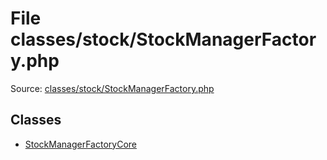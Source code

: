 File classes/stock/StockManagerFactory.php
=========

Source: [classes/stock/StockManagerFactory.php](https://github.com/PrestaShop/PrestaShop/blob/1.6.0.12/classes/stock/StockManagerFactory.php)


Classes
-------

* [StockManagerFactoryCore](class.StockManagerFactoryCore.md)

